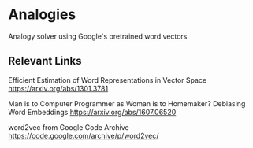 # Analogies
Analogy solver using Google's pretrained word vectors

## Relevant Links

Efficient Estimation of Word Representations in Vector Space
https://arxiv.org/abs/1301.3781

 Man is to Computer Programmer as Woman is to Homemaker? Debiasing Word Embeddings
https://arxiv.org/abs/1607.06520

word2vec from Google Code Archive
https://code.google.com/archive/p/word2vec/
